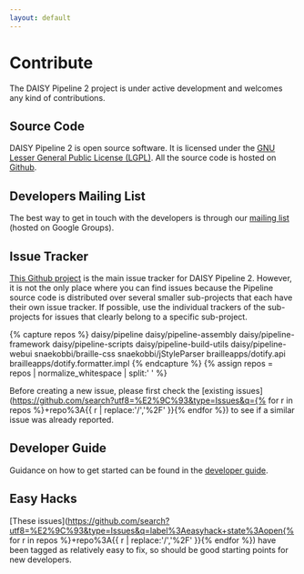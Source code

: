 ```yaml
---
layout: default
---
```

# Contribute

The DAISY Pipeline 2 project is under active development and welcomes
any kind of contributions.

<!--
Depending on your skills or intents there
are several ways to participate.
-->

## Source Code

DAISY Pipeline 2 is open source software. It is licensed under the
[GNU Lesser General Public License (LGPL)](https://www.gnu.org/licenses/lgpl.html). All
the source code is hosted on
[Github](https://github.com/daisy/pipeline).

## Developers Mailing List

The best way to get in touch with the developers is through our
[mailing list](https://groups.google.com/forum/#!forum/daisy-pipeline-dev)
(hosted on Google Groups).

## Issue Tracker

[This Github project](https://github.com/daisy/pipeline/issues) is the
main issue tracker for DAISY Pipeline 2. However, it is not the only
place where you can find issues because the Pipeline source code is
distributed over several smaller sub-projects that each have their own
issue tracker. If possible, use the individual trackers of the
sub-projects for issues that clearly belong to a specific sub-project.

{% capture repos %}
  daisy/pipeline
  daisy/pipeline-assembly
  daisy/pipeline-framework
  daisy/pipeline-scripts
  daisy/pipeline-build-utils
  daisy/pipeline-webui
  snaekobbi/braille-css
  snaekobbi/jStyleParser
  brailleapps/dotify.api
  brailleapps/dotify.formatter.impl
{% endcapture %}
{% assign repos = repos | normalize_whitespace | split:' ' %}

Before creating a new issue, please first check the
[existing issues](https://github.com/search?utf8=%E2%9C%93&type=Issues&q={% for r in repos %}+repo%3A{{ r | replace:'/','%2F' }}{% endfor %}) to see if a similar issue was
already reported.

## Developer Guide

Guidance on how to get started can be found in the
[developer guide](Developer-Guide).

## Easy Hacks

[These issues](https://github.com/search?utf8=%E2%9C%93&type=Issues&q=label%3Aeasyhack+state%3Aopen{% for r in repos %}+repo%3A{{ r | replace:'/','%2F' }}{% endfor %})
have been tagged as relatively easy to fix, so should be good starting points for new developers.


<!--
API documentation: Javadoc etc.
-->

